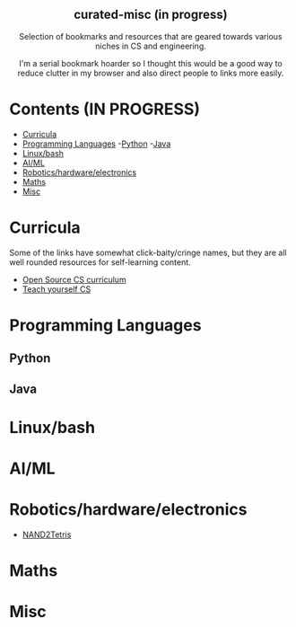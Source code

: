 <h2 align="center"> curated-misc (in progress) </h2>
<p align="center"> Selection of bookmarks and resources that are geared towards various niches in CS and engineering. </p>
<p align="center"> I'm a serial bookmark hoarder so I thought this would be a good way to reduce clutter in my browser and also direct people to links more easily. </p>

# Contents (IN PROGRESS)
- [Curricula](#curricula)
- [Programming Languages](#Programming-Languages)
  -[Python](#Python)
  -[Java](#Java)
- [Linux/bash](#Linux/bash)
- [AI/ML](#AI/ML)
- [Robotics/hardware/electronics](#Robotics/hardware/electronics)
- [Maths](#Maths)
- [Misc](#Misc)


# Curricula
Some of the links have somewhat click-baity/cringe names, but they are all well rounded resources for self-learning content.
- [Open Source CS curriculum](https://github.com/ossu/computer-science)
- [Teach yourself CS](https://teachyourselfcs.com/)


# Programming Languages
## Python
## Java
# Linux/bash

# AI/ML

# Robotics/hardware/electronics
- [NAND2Tetris](https://www.nand2tetris.org/)
# Maths

# Misc
